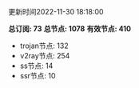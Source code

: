 更新时间2022-11-30 18:18:00

**总订阅: 73**
**总节点: 1078**
**有效节点: 410**
- trojan节点: 132
- v2ray节点: 254
- ss节点: 14
- ssr节点: 10
